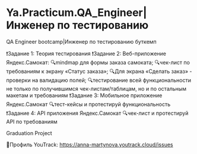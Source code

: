 # Ya.Practicum.QA_Engineer|Инженер по тестированию
QA Engineer bootcamp|Инженер по тестированию буткемп

❗️Задание 1: Теория тестирования
❗️Задание 2: Веб-приложение Яндекс.Самокат:
  🔍mindmap для формы заказа самоката;
  🔍чек-лист по требованиям к экрану «Статус заказа»;
  🔍Для экрана «Сделать заказ» - проверки на валидацию полей;
  🔍тестирование всей функциональности не только по получившимся чек-листам/таблицам, но и по остальным макетам и требованиям
❗️Задание 3: Мобильное приложение Яндекс.Самокат
   🔍тест-кейсы и протестируй функциональность
❗️Задание 4: API приложения Яндекс.Самокат
  🔍чек-лист и протестируй API по требованиям

Graduation Project

📌Профиль YouTrack: https://anna-martynova.youtrack.cloud/issues